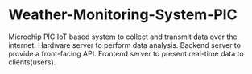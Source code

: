 # Weather-Monitoring-System-PIC
Microchip PIC IoT based system to collect and transmit data over the internet. Hardware server to perform data analysis. Backend server to provide a front-facing API. Frontend server to present real-time data to clients(users).
